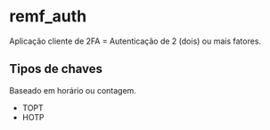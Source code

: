 # remf_auth

Aplicação cliente de 2FA = Autenticação de 2 (dois) ou mais fatores.

## Tipos de chaves

Baseado em horário ou contagem.

- TOPT
- HOTP 

